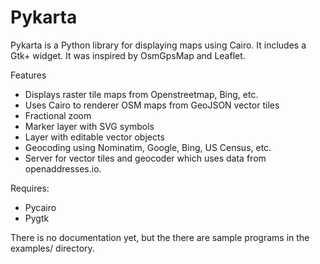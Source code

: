 Pykarta
=======

Pykarta is a Python library for displaying maps using Cairo. It includes
a Gtk+ widget. It was inspired by OsmGpsMap and Leaflet.

Features
 * Displays raster tile maps from Openstreetmap, Bing, etc.
 * Uses Cairo to renderer OSM maps from GeoJSON vector tiles
 * Fractional zoom
 * Marker layer with SVG symbols
 * Layer with editable vector objects
 * Geocoding using Nominatim, Google, Bing, US Census, etc.
 * Server for vector tiles and geocoder which uses data from openaddresses.io.

Requires:
 * Pycairo
 * Pygtk

There is no documentation yet, but the there are sample programs 
in the examples/ directory.

